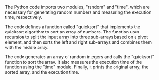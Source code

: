 The Python code imports two modules, "random" and "time", which are necessary for generating random numbers and measuring the execution time, respectively.

The code defines a function called "quicksort" that implements the quicksort algorithm to sort an array of numbers. The function uses recursion to split the input array into three sub-arrays based on a pivot element, and then sorts the left and right sub-arrays and combines them with the middle array.

The code generates an array of random integers and calls the "quicksort" function to sort the array. It also measures the execution time of the function using the "time" module. Finally, it prints the original array, the sorted array, and the execution time.